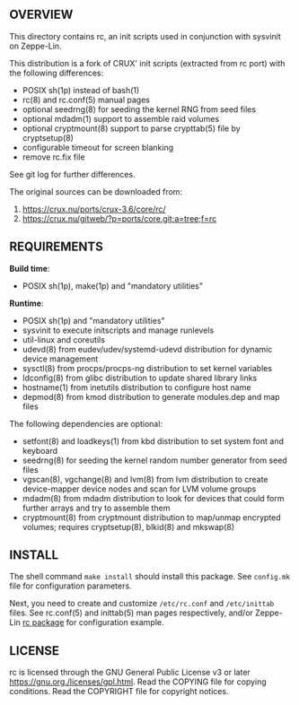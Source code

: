 OVERVIEW
--------
This directory contains rc, an init scripts used in conjunction
with sysvinit on Zeppe-Lin.

This distribution is a fork of CRUX' init scripts (extracted
from rc port) with the following differences:
- POSIX sh(1p) instead of bash(1)
- rc(8) and rc.conf(5) manual pages
- optional seedrng(8) for seeding the kernel RNG from seed files
- optional mdadm(1) support to assemble raid volumes
- optional cryptmount(8) support to parse crypttab(5) file by cryptsetup(8)
- configurable timeout for screen blanking
- remove rc.fix file

See git log for further differences.

The original sources can be downloaded from:
1. https://crux.nu/ports/crux-3.6/core/rc/
2. https://crux.nu/gitweb/?p=ports/core.git;a=tree;f=rc


REQUIREMENTS
------------
**Build time**:
- POSIX sh(1p), make(1p) and "mandatory utilities"

**Runtime**:
- POSIX sh(1p) and "mandatory utilities"
- sysvinit to execute initscripts and manage runlevels
- util-linux and coreutils
- udevd(8) from eudev/udev/systemd-udevd distribution for
  dynamic device management
- sysctl(8) from procps/procps-ng distribution to set kernel
  variables
- ldconfig(8) from glibc distribution to update shared library
  links
- hostname(1) from inetutils distribution to configure host name
- depmod(8) from kmod distribution to generate modules.dep and
  map files

The following dependencies are optional:

- setfont(8) and loadkeys(1) from kbd distribution to set system
  font and keyboard
- seedrng(8) for seeding the kernel random number generator from
  seed files
- vgscan(8), vgchange(8) and lvm(8) from lvm distribution to
  create device-mapper device nodes and scan for LVM volume
  groups
- mdadm(8) from mdadm distribution to look for devices that
  could form further arrays and try to assemble them
- cryptmount(8) from cryptmount distribution to map/unmap
  encrypted volumes; requires cryptsetup(8), blkid(8) and
  mkswap(8)


INSTALL
-------
The shell command `make install` should install this package.
See `config.mk` file for configuration parameters.

Next, you need to create and customize `/etc/rc.conf` and
`/etc/inittab` files.  See rc.conf(5) and inittab(5) man pages
respectively, and/or Zeppe-Lin [rc package][1] for configuration
example.

[1]: https://github.com/zeppe-lin/pkgsrc-core/tree/master/rc


LICENSE
-------
rc is licensed through the GNU General Public License v3
or later <https://gnu.org./licenses/gpl.html>.
Read the COPYING file for copying conditions.
Read the COPYRIGHT file for copyright notices.

